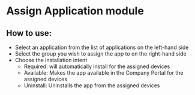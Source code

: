 # Assign Application module

## How to use:
* Select an application from the list of applications on the left-hand side
* Select the group you wish to assign the app to on the right-hand side
* Choose the installation intent
  * Required: will automatically install for the assigned devices
  * Available: Makes the app available in the Company Portal for the assigned devices
  * Uninstall: Uninstalls the app from the assigned devices
